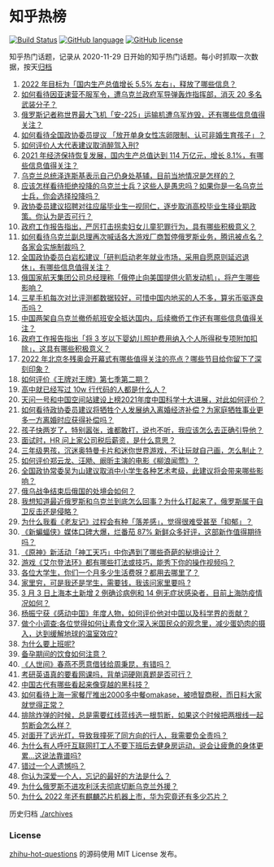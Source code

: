 # 知乎热榜
[![Build Status](https://github.com/ToWeLong/zhihu-hot-questions/workflows/CI/badge.svg)](https://github.com/ToWeLong/zhihu-hot-questions/actions)
[![GitHub language](https://img.shields.io/badge/language-golang-orange.svg)](https://golang.org/)
[![GitHub license](https://img.shields.io/github/license/ToWeLong/zhihu-hot-questions)](https://github.com/ToWeLong/zhihu-hot-questions/blob/main/LICENSE)

知乎热门话题，记录从 2020-11-29 日开始的知乎热门话题。每小时抓取一次数据，按天[归档](./archives)

<!-- BEGIN -->

1. [2022 年目标为「国内生产总值增长 5.5% 左右」，释放了哪些信息？](https://www.zhihu.com/question/520131608)
1. [如何看待因亚速营不服军令，遭乌克兰政府军导弹轰炸指挥部，消灭 20 多名武装分子？](https://www.zhihu.com/question/520045402)
1. [俄罗斯记者称世界最大飞机「安-225」运输机遭乌军炸毁，还有哪些信息值得关注？](https://www.zhihu.com/question/520001831)
1. [如何看待全国政协委员提议 「放开单身女性冻卵限制、认可非婚生育孩子」？](https://www.zhihu.com/question/519578796)
1. [如何评价人大代表建议取消醉驾入刑?](https://www.zhihu.com/question/519930506)
1. [2021 年经济保持恢复发展，国内生产总值达到 114 万亿元，增长 8.1%，有哪些信息值得关注？](https://www.zhihu.com/question/520130020)
1. [乌克兰总统泽连斯基表示自己仍身处基辅，目前当地情况是怎样的？](https://www.zhihu.com/question/520122339)
1. [应该怎样看待拒绝投降的乌克兰士兵？这些人是愚忠吗？如果你是一名乌克兰士兵，你会选择投降吗？](https://www.zhihu.com/question/518670835)
1. [政协委员建议招聘对往应届毕业生一视同仁，逐步取消高校毕业生择业期政策。你认为是否可行？](https://www.zhihu.com/question/519759393)
1. [政府工作报告指出，严厉打击拐卖妇女儿童犯罪行为，具有哪些积极意义？](https://www.zhihu.com/question/520136183)
1. [如何看待乌克兰副总理再次喊话各大游戏厂商暂停俄罗斯业务，腾讯被点名？各家会实施制裁吗？](https://www.zhihu.com/question/520017375)
1. [全国政协委员白岩松建议「研判启动老年就业市场，采用自愿原则延迟退休」，有哪些信息值得关注？](https://www.zhihu.com/question/519962287)
1. [俄国家航天集团公司总经理称「俄停止向美国提供火箭发动机」，将产生哪些影响？](https://www.zhihu.com/question/519836849)
1. [三星手机每次对比评测都数据较好，可惜中国内地买的人不多，算劣币驱逐良币吗？](https://www.zhihu.com/question/511593165)
1. [中国两架自乌克兰撤侨航班安全抵达国内，后续撤侨工作还有哪些信息值得关注？](https://www.zhihu.com/question/520121922)
1. [政府工作报告指出「将 3 岁以下婴幼儿照护费用纳入个人所得税专项附加扣除」，这具有哪些积极意义？](https://www.zhihu.com/question/520135743)
1. [2022 年北京冬残奥会开幕式有哪些值得关注的亮点？哪些节目给你留下了深刻印象？](https://www.zhihu.com/question/520041172)
1. [如何评价《王牌对王牌》第七季第二期？](https://www.zhihu.com/question/519628826)
1. [高中就已经写过 10w 行代码的人都是什么人？](https://www.zhihu.com/question/516703724)
1. [天问一号和中国空间站建设上榜2021年度中国科学十大进展，对此如何评价？](https://www.zhihu.com/question/519164359)
1. [如何看待政协委员建议将牺牲个人发展纳入离婚经济补偿？为家庭牺牲事业更多一方离婚时应获得补偿吗？](https://www.zhihu.com/question/519953297)
1. [孩子快两岁了，特别嚣张，谁都敢打，说也不听，我应该怎么去正确引导他？](https://www.zhihu.com/question/513729289)
1. [面试时，HR 问上家公司税后薪资，是什么意思？](https://www.zhihu.com/question/517294584)
1. [三年级男孩，沉迷奥特曼卡片和迷你世界游戏，不让玩就自己画，怎么制止？](https://www.zhihu.com/question/519533253)
1. [如何评价郑云龙、汪飏、阚昕主演的电影《柳浪闻莺》？](https://www.zhihu.com/question/402680399)
1. [全国政协常委吴为山建议取消中小学生各种艺术考级，此建议将会带来哪些影响？](https://www.zhihu.com/question/519983147)
1. [俄乌战争结束后俄国的处境会如何？](https://www.zhihu.com/question/520105141)
1. [我想知道最近俄罗斯和乌克兰到底怎么回事？为什么打起来了，俄罗斯属于自卫反击还是侵略？](https://www.zhihu.com/question/518534641)
1. [为什么我看《老友记》过程会有种「落差感」，觉得很难受甚至「抑郁」？](https://www.zhihu.com/question/518993729)
1. [《新蝙蝠侠》媒体口碑大爆，烂番茄 87% 新鲜众多好评，这部新作值得期待吗？](https://www.zhihu.com/question/519359475)
1. [《原神》新活动「神工天巧」中你遇到了哪些奇葩的秘境设计？](https://www.zhihu.com/question/519595492)
1. [游戏《艾尔登法环》都有哪些打法或技巧，能秀下你的操作视频吗？](https://www.zhihu.com/question/519618111)
1. [各位大学生，你们一个月多少生活费呀？都用去哪里了？](https://www.zhihu.com/question/519989399)
1. [家里穷，可是我还是学生，需要钱，我该问家里要吗 ?](https://www.zhihu.com/question/519873541)
1. [3 月 3 日上海本土新增 2 例确诊病例和 14 例无症状感染者，目前上海防疫情况如何？](https://www.zhihu.com/question/519942634)
1. [杨振宁获《感动中国》年度人物，如何评价他对中国以及科学界的贡献？](https://www.zhihu.com/question/519896455)
1. [做个小调查:各位觉得如何让素食文化深入米国民众的观念里，减少蛋奶肉的摄入，达到缓解地球的温室效应?](https://www.zhihu.com/question/519789785)
1. [为什么要上班呢?](https://www.zhihu.com/question/517269345)
1. [备孕期间的饮食如何注意？](https://www.zhihu.com/question/505762200)
1. [《人世间》春燕不愿意借钱给周秉昆，有错吗？](https://www.zhihu.com/question/519068769)
1. [考研英语真的要看网课吗，背单词硬刚真题是否可行？](https://www.zhihu.com/question/376186399)
1. [中国古代有哪些看起来像穿越的黑科技？](https://www.zhihu.com/question/265476515)
1. [如何看待上海一家餐厅推出2000多中餐omakase，被喷智商税，而日料大家就觉得正常？](https://www.zhihu.com/question/519931791)
1. [排除炸弹的时候，总是需要红线蓝线选一根剪断，如果这个时候把两根线一起剪断会怎么样？](https://www.zhihu.com/question/385868580)
1. [对面开了远光灯，导致我撞死了同方向的行人，我需要负全责吗？](https://www.zhihu.com/question/518862438)
1. [为什么有人呼吁互联网打工人不要下班后去健身房运动，说会让疲惫的身体更累…这说法靠谱吗?](https://www.zhihu.com/question/519018868)
1. [错过一个人遗憾吗？](https://www.zhihu.com/question/519363139)
1. [你认为深爱一个人，忘记的最好的方法是什么？](https://www.zhihu.com/question/519945119)
1. [为什么俄罗斯不进攻利沃夫彻底切断乌克兰外援？](https://www.zhihu.com/question/519530215)
1. [为什么 2022 年还有麒麟芯片机器上市，华为究竟还有多少芯片？](https://www.zhihu.com/question/519163671)

<!-- END -->

历史归档 [./archives](./archives)


### License
[zhihu-hot-questions](https://github.com/towelong/zhihu-hot-questions) 的源码使用 MIT License 发布。